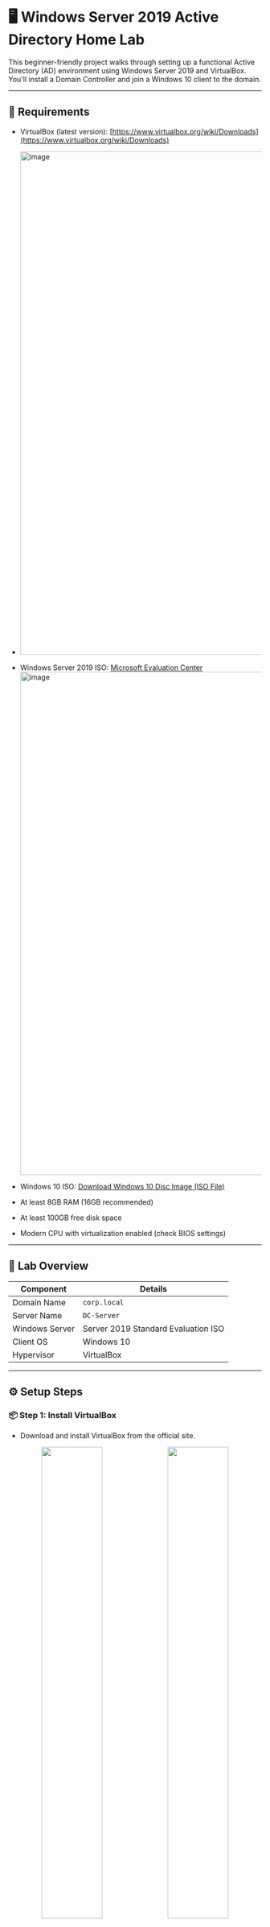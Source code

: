  # 🖥️ Windows Server 2019 Active Directory Home Lab

This beginner-friendly project walks through setting up a functional Active Directory (AD) environment using Windows Server 2019 and VirtualBox. You'll install a Domain Controller and join a Windows 10 client to the domain.

---

## 📌 Requirements

- VirtualBox (latest version): [https://www.virtualbox.org/wiki/Downloads](https://www.virtualbox.org/wiki/Downloads)
- <img width="1000" height="1000" alt="image" src="https://github.com/user-attachments/assets/41fdc04d-5b79-4027-aa32-0eea65513757" />

- Windows Server 2019 ISO: [Microsoft Evaluation Center](https://www.microsoft.com/en-us/evalcenter/evaluate-windows-server-2019)
  <img width="1000" height="1000" alt="image" src="https://github.com/user-attachments/assets/a428b1e8-d0f4-497c-8ae0-f5b988f63957" />

- Windows 10 ISO: [Download Windows 10 Disc Image (ISO File)](https://www.microsoft.com/en-us/software-download/windows10ISO)
- At least 8GB RAM (16GB recommended)
- At least 100GB free disk space
- Modern CPU with virtualization enabled (check BIOS settings)

---

## 🧪 Lab Overview

| Component         | Details                                |
|------------------|----------------------------------------|
| Domain Name       | `corp.local`                          |
| Server Name       | `DC-Server`                           |
| Windows Server    | Server 2019 Standard Evaluation ISO   |
| Client OS         | Windows 10                            |
| Hypervisor        | VirtualBox                            |

---

## ⚙️ Setup Steps

### 📦 Step 1: Install VirtualBox

- Download and install VirtualBox from the official site.
<p align="center">
  <img src="https://github.com/user-attachments/assets/82cd20d3-0acd-45d7-83cb-8ef246c49375" width="49%" />
  <img src="https://github.com/user-attachments/assets/5b60d865-5793-4b14-9386-7ece0914611d" width="49%" />

- Once you see this screen you have suceesfully intalled Virtualbox.
</p>
<img width="1000" height="850" alt="image" src="https://github.com/user-attachments/assets/c0db9dbc-c8b4-4c87-b8e0-d77899124890" />



### 💽 Step 2: Create a VM for Windows Server 2019

- Open VirtualBox and create a new VM
- Assign 4GB RAM (or more)
- Choose “Create a virtual hard disk now” (min. 60GB)
- Attach the Server 2019 ISO as a virtual optical disk

---

### 🪟 Step 3: Install Windows Server 2019

- Boot into the ISO
- Select language and install version (Standard Edition with Desktop Experience)
- Set administrator password during installation
- Login to the system after reboot

---

### 🛡️ Step 4: Install Active Directory Domain Services

After installation, your **Server Manager** dashboard will show a new "AD DS" role added in the left pane. This confirms that Active Directory Domain Services is installed.

<img width="1921" height="1080" alt="image" src="https://github.com/user-attachments/assets/fe721ce9-c376-4e21-a76c-bdec51732c63" />

1. Open **Server Manager**
2. Click **Add Roles and Features**
3. Select `Active Directory Domain Services (AD DS)`
<p align="center">
  <img src="https://github.com/user-attachments/assets/f8bd2dfb-38b1-4ddf-aa2f-20abaa392942" alt="Image 1" width="48%">
  <img src="https://github.com/user-attachments/assets/f7d15826-2255-4c79-929a-378fe44d1823" alt="Image 2" width="48%">
</p>

4. Follow the wizard, then click **Promote this server to a domain controller**
   <img width="1000" height="900" alt="image" src="https://github.com/user-attachments/assets/38411c2e-013f-4cb9-8246-bdc972111b1a" />

6. Create a new forest and domain (e.g., `corp.local`)
7. In the **Deployment Configuration** window, choose “Add a new forest” and enter your root domain name (e.g., `corp.local`).
8. On the **Domain Controller Options** screen, select Forest functional level and Domain functional level (keep default: Windows Server 2016), and set a **DSRM password**.
9. Prerequisites will be checked. If all pass, click **Install** to begin domain controller promotion.
10. Server will reboot automatically once setup is complete.




🗂️ Step 5: Create Organizational Units (OUs)
📸 Screenshot Example: Display the OU structure in **Active Directory Users and Computers** showing your new OUs (e.g., `Users`, `Computers`, `IT`, `HR`, `Sales`).

Save as: `screenshots/ou-structure.png`

Creating OUs helps you organize users and computers logically. This allows for better Group Policy application and delegated administration.

You can create the OUs manually using **Active Directory Users and Computers**

#### 🧩 Example OU Structure:
```
corp.local
├── Users
│   ├── IT
│   ├── HR
│   ├── Sales
├── Computers
│   ├── IT-Computers
│   ├── HR-Computers
│   ├── Sales-Computers
```


### 🌐 Step 6: Configure Static IP  

Steps:
1. Open **Control Panel** and go to:
   `Network and Internet > Network and Sharing Center > Change adapter settings`
  <table>
  <tr>
    <td>
      <img src="https://github.com/user-attachments/assets/dfdaa11e-da95-4d3a-95c4-7a73cb78e123" width="600"/>
    </td>
    <td>
      <img src="https://github.com/user-attachments/assets/283fbe75-a89b-410b-a208-2fb94ca0bf9f" width="600"/>
    </td>
  </tr>
</table>
<img width="1902" height="1062" alt="image" src="https://github.com/user-attachments/assets/63877d3b-c296-40cc-b5e6-2bdf86ca8c54" />


3. Right-click your **Ethernet** adapter and choose **Properties**
4. Double-click on `Internet Protocol Version 4 (TCP/IPv4)`
5. Select **Use the following IP address** and enter:
   - IP address: `192.168.1.2`
   - Subnet mask: `255.255.255.0`
   - Default gateway: `192.168.1.1`
   - Preferred DNS server: `127.0.0.1`
6. Click **OK** to apply changes
<img width="1920" height="1080" alt="image" src="https://github.com/user-attachments/assets/48e9f81a-a2dc-416c-8e9b-10fe651b9e73" />


This ensures your Windows Server has a static IP address, which is required for reliable DNS and domain controller functionality.



### 🧑‍💼 Step 7: Add Users with PowerShell  

Steps:

1.On the Windows Server VM, open Notepad.

2.then save the Notepad file as users.csv

📌 Note: Your user list may be different from mine; it just needs to follow the same format as the one shown below.

3.Customize the users.csv file with names, usernames, departments, and OUs.




   <img width="1110" height="1100" alt="image" src="https://github.com/user-attachments/assets/3649c329-33a6-4938-8c31-5405d9844f54" />

4. Open PowerShell as an Administrator on your domain controller: your server vm
5. Copy and paste the scripts below into PowerShell and press Enter.

📌 Note:
Before running these scripts, 
make sure:

You have saved your users.csv file to the Desktop of the Server VM.

You are running PowerShell as Administrator.
# Import users from CSV file
📌 Note:
run this script first 
```powershell
$users = Import-Csv "C:\Users\Administrator\Desktop\users.csv"
```
<img width="1920" height="1080" alt="image" src="https://github.com/user-attachments/assets/e07ea84b-6167-40cb-a9f5-a03889369a2b" />



   # Loop through each user entry
📌 Note:
after running the script above you may now run this script
```powershell
foreach ($user in $users) {
    $OUPath = "OU=$($user.OU),DC=corp,DC=local"

    New-ADUser `
        -Name "$($user.FirstName) $($user.LastName)" `
        -GivenName $user.FirstName `
        -Surname $user.LastName `
        -SamAccountName $user.Username `
        -UserPrincipalName "$($user.Username)@corp.local" `
        -Path $OUPath `
        -AccountPassword (ConvertTo-SecureString "Password123!" -AsPlainText -Force) `
        -Enabled $true
}
```


   <img width="1823" height="1069" alt="image" src="https://github.com/user-attachments/assets/876f4104-563d-471a-b834-58866e309e40" />
   

7. Verify users are created under the correct OUs




## 🧩 Step 8: Configure Static IP and Join Client to Domain



### 🔧 Part A: Set Static IP for Windows 10 Client

1. On the Windows 10 client, go to **Control Panel** > **Network and Sharing Center**  
2. Click **Change adapter settings** on the left pane  
3. Right-click your active Ethernet connection and select **Properties**  
4. Select **Internet Protocol Version 4 (TCP/IPv4)** and click **Properties**  
5. Choose **Use the following IP address** and set:

   - **IP address:** `192.168.1.10` *(or any IP in the same subnet as your server)*
   - **Subnet mask:** `255.255.255.0`
   - **Default gateway:** `192.168.1.1` *(optional, needed if using internet)*
   
6. Set **Preferred DNS server** to your **Domain Controller’s IP** (e.g., `192.168.1.2`)  
7. Click **OK**, then **Close**

> 🛠️ *This step is critical so the client can resolve and locate the Domain Controller.*
- `screenshots/static-ip-settings.png`
- `screenshots/client-system-properties.png`

---

### 🤝 Part B: Join Windows 10 to the Domain

1. Go to **System Properties**  
   - Right-click **This PC** > **Properties**
   - Click **Advanced system settings**
   - Under the **Computer Name** tab, click **Change**

2. In the **Domain** field, enter your domain name (e.g., `corp.local`)  
3. Click **OK**  
4. When prompted, enter **Domain Admin credentials** (e.g., `corp\Administrator`)  
5. If successful, you will see: **"Welcome to the domain"**  
6. Click **OK** and restart the Windows 10 client  
7. On the login screen, click **Other User** and sign in as:  
   `corp\studentuser1`
   *(Replace with the domain username you created earlier)*

   <img width="1000" height="1000" alt="image" src="https://github.com/user-attachments/assets/7fdffa6f-9721-421a-a739-604b8cf45fbb" />


✅ If login is successful, your Windows 10 client is now part of the domain and can be managed through Group Policy and Active Directory tools.
### 📸 Screenshots:
- `screenshots/domain-join-success.png`


📌 Note:
If you forget the password for the domain user account, you can reset it directly from the Windows Server VM using Active Directory Users and Computers:

Open Server Manager

Go to Tools → Active Directory Users and Computers

Navigate to the appropriate OU and locate the user account

Right-click the user and select Reset Password

Enter a new password, confirm it, and uncheck User must change password at next logon if needed

This will allow you to log back into the Windows 10 client using the updated credentials.

## 🏁 Completion

Once complete, this lab will help you showcase:
- VirtualBox VM setup and OS install
- Active Directory configuration
- User and OU management via GUI + PowerShell
- Domain join and client integration

---

> Created by Abdul Giwa | For portfolio and job-readiness demonstration


---



